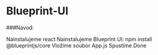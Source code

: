 # Blueprint-UI

###Návod:

Nainstalujeme react
Nainstalujeme Blueprint UI: npm install @blueprintjs/core
Vložíme soubor App.js
Spustíme
Done

